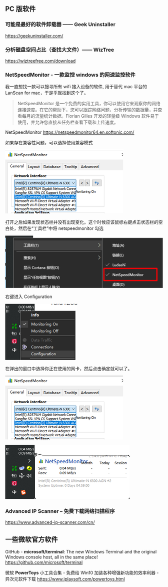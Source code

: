 ## PC 版软件

### 可能是最好的软件卸载器 —— Geek Uninstaller

<https://geekuninstaller.com/>

### 分析磁盘空间占比（查找大文件）—— WizTree

<https://wiztreefree.com/download>

### NetSpeedMonitor - 一款监控 windows 的网速监控软件

我一直想找一款可以搜寻所有 wifi 接入设备的软件, 用于替代 mac 平台的 LanScan for mac，于是乎就找到这个了。

> NetSpeedMonitor 是一个免费的实用工具，你可以使用它来观察你的网络连接速度。在它的帮助下，您可以跟踪网络问题，分析传输的数据量，并查看每月的流量统计数据。Florian Gilles 开发的轻量级 Windows 软件易于使用，并允许您直接从任务栏查看下载和上传速度。

NetSpeedMonitor
<https://netspeedmonitor64.en.softonic.com/>

如果存在兼容性问题，可以选择使用兼容模式

![](./imgs/Win%E6%95%99%E7%A8%8B%E5%8A%A0%E9%A4%90-%E8%BD%AF%E4%BB%B6%E5%A2%9E%E5%BC%BA%E5%90%88%E9%9B%86/1662509-1efd1288fd0f162a.png)

打开之后如果发现状态栏并没有出现变化。这个时候应该鼠标右键点击状态栏的空白处，然后在“工具栏”中将 netspeedmonitor 勾选

![](./imgs/Win%E6%95%99%E7%A8%8B%E5%8A%A0%E9%A4%90-%E8%BD%AF%E4%BB%B6%E5%A2%9E%E5%BC%BA%E5%90%88%E9%9B%86/1662509-08b638c387f77511.png)

右键进入 Configuration

![](./imgs/Win%E6%95%99%E7%A8%8B%E5%8A%A0%E9%A4%90-%E8%BD%AF%E4%BB%B6%E5%A2%9E%E5%BC%BA%E5%90%88%E9%9B%86/1662509-08366b84d99ddab2.png)

在弹出的窗口中选择你正在使用的网卡，然后点击确定就可以了。

![](./imgs/Win%E6%95%99%E7%A8%8B%E5%8A%A0%E9%A4%90-%E8%BD%AF%E4%BB%B6%E5%A2%9E%E5%BC%BA%E5%90%88%E9%9B%86/1662509-1efd1288fd0f162a.png)

![最终效果](./imgs/Win%E6%95%99%E7%A8%8B%E5%8A%A0%E9%A4%90-%E8%BD%AF%E4%BB%B6%E5%A2%9E%E5%BC%BA%E5%90%88%E9%9B%86/1662509-4728bc1e918520b9.png)

### Advanced IP Scanner – 免费下载网络扫描程序

<https://www.advanced-ip-scanner.com/cn/>

## 一些微软官方软件

GitHub - **microsoft/terminal**: The new Windows Terminal and the original Windows console host, all in the same place!
<https://github.com/microsoft/terminal>

微软 **PowerToys** 小工具合集 - 免费给 Win10 加装各种增强新功能的效率利器 - 异次元软件下载
<https://www.iplaysoft.com/powertoys.html>
